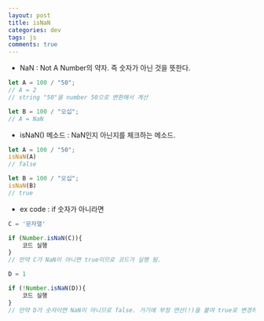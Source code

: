 ```yaml
---  
layout: post
title: isNaN
categories: dev
tags: js
comments: true
---
```


- NaN : Not A Number의 약자. 즉 숫자가 아닌 것을 뜻한다.

```javascript
let A = 100 / "50";
// A = 2
// string "50"을 number 50으로 변환해서 계산

let B = 100 / "오십";
// A = NaN
```

- isNaN() 메소드 : NaN인지 아닌지를 체크하는 메소드. 

```javascript
let A = 100 / "50";
isNaN(A)
// false

let B = 100 / "오십";
isNaN(B)
// true
```

- ex code : if 숫자가 아니라면 

```javascript
C = '문자열'

if (Number.isNaN(C)){
    코드 실행
}
// 만약 C가 NaN이 아니면 true이므로 코드가 실행 됨.

D = 1

if (!Number.isNaN(D)){
    코드 실행
}
// 만약 D가 숫자이면 NaN이 아니므로 false. 거기에 부정 연산(!)을 붙여 true로 변경하여 실행.
```